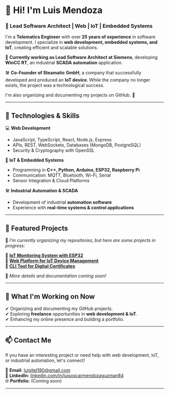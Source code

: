# 👋 Hi! I'm Luis Mendoza

### 🚀 Lead Software Architect | Web | IoT | Embedded Systems

I'm a **Telematics Engineer** with over **25 years of experience** in software development. I specialize in **web development, embedded systems, and IoT**, creating efficient and scalable solutions.

💼 **Currently working as Lead Software Architect at Siemens**, developing **WinCC RT**, an industrial **SCADA automation** application.

🛠️ **Co-Founder of Steamatic GmbH**, a company that successfully developed and produced an **IoT device**. While the company no longer exists, the project was a technological success.

I'm also organizing and documenting my projects on GitHub. 📌  

---

## 🔧 Technologies & Skills

💻 **Web Development**  

- JavaScript, TypeScript, React, Node.js, Express  
- APIs, REST, WebSockets, Databases (MongoDB, PostgreSQL)  
- Security & Cryptography with OpenSSL  

🔌 **IoT & Embedded Systems**  

- Programming in **C++, Python, Arduino, ESP32, Raspberry Pi**  
- Communication: MQTT, Bluetooth, Wi-Fi, Serial  
- Sensor Integration & Cloud Platforms  

🛠️ **Industrial Automation & SCADA**  

- Development of industrial **automation software**  
- Experience with **real-time systems & control applications**  

---

## 📌 Featured Projects

🚧 *I'm currently organizing my repositories, but here are some projects in progress:*  

🔹 **[IoT Monitoring System with ESP32](https://github.com/yourusername/project1)**  
🔹 **[Web Platform for IoT Device Management](https://github.com/yourusername/project2)**  
🔹 **[CLI Tool for Digital Certificates](https://github.com/yourusername/project3)**  

📌 *More details and documentation coming soon!*  

---

## 🎯 What I'm Working on Now

✔ Organizing and documenting my GitHub projects.  
✔ Exploring **freelance** opportunities in **web development & IoT**.  
✔ Enhancing my online presence and building a portfolio.  

---

## 📫 Contact Me

If you have an interesting project or need help with web development, IoT, or industrial automation, let's connect!  

📩 **Email:** [luigitel180@gmail.com](mailto:lomendozag@gmail.com)  
🔗 **LinkedIn:** [linkedin.com/in/luisoscarmendozaguzman84](https://linkedin.com/in/luisoscarmendozaguzman84)  
🌐 **Portfolio:** (Coming soon)  

---
